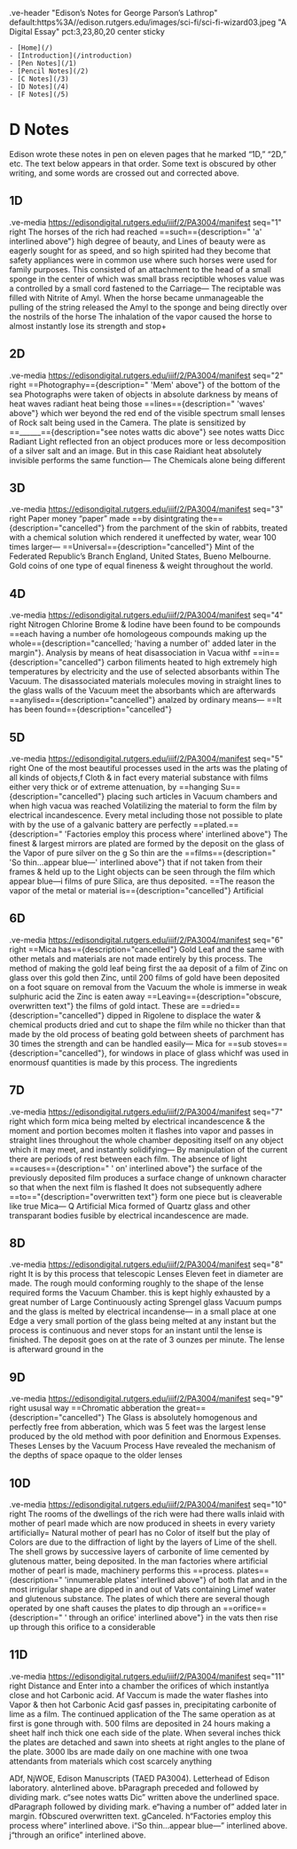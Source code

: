 .ve-header "Edison’s Notes for George Parson’s Lathrop" default:https%3A//edison.rutgers.edu/images/sci-fi/sci-fi-wizard03.jpeg "A Digital Essay" pct:3,23,80,20 center sticky

    - [Home](/)
    - [Introduction](/introduction)
    - [Pen Notes](/1)
    - [Pencil Notes](/2)
    - [C Notes](/3)
    - [D Notes](/4)
    - [F Notes](/5)
    
# D Notes

Edison wrote these notes in pen on eleven pages that he marked “1D,” “2D,” etc. The text below appears in that order. Some text is obscured by other writing, and some words are crossed out and corrected above. 

## 1D
.ve-media https://edisondigital.rutgers.edu/iiif/2/PA3004/manifest seq="1" right 
The horses of the rich had reached ==such=={description=" 'a' interlined above"} high degree of beauty, and Lines of beauty were as eagerly sought for as speed, and so high spirited had they become that safety appliances were in common use where such horses were used for family purposes. This consisted of an attachment to the head of a small sponge in the center of which was small brass reciptible whoses value was a controlled by a small cord fastened to the Carriage— The reciptable was filled with Nitrite of Amyl. When the horse became unmanageable the pulling of the string released the Amyl to the sponge and being directly over the nostrils of the horse The inhalation of the vapor caused the horse to almost instantly lose its strength and stop+
    
## 2D
.ve-media https://edisondigital.rutgers.edu/iiif/2/PA3004/manifest seq="2" right 
==Photography=={description=" 'Mem' above"} of the bottom of the sea
Photographs were taken of objects in absolute darkness by means of heat waves radiant heat being those ==lines=={description=" 'waves' above"} which wer beyond the red end of the visible spectrum small lenses of Rock salt being used in the Camera. The plate is sensitized by ==______=={description="see notes watts dic above"} see notes watts Dicc Radiant Light reflected fron an object produces more or less decomposition of a silver salt and an image. But in this case Raidiant heat absolutely invisible performs the same function— The Chemicals alone being different

## 3D
.ve-media https://edisondigital.rutgers.edu/iiif/2/PA3004/manifest seq="3" right 
Paper money “paper” made ==by disintgrating the=={description="cancelled"} from the parchment of the skin of rabbits, treated with a chemical solution which rendered it uneffected by water, wear 100 times larger—
==Universal=={description="cancelled"} Mint of the Federated Republic’s Branch England, United States, Bueno Melbourne. Gold coins of one type of equal fineness & weight throughout the world.

## 4D
.ve-media https://edisondigital.rutgers.edu/iiif/2/PA3004/manifest seq="4" right 
Nitrogen Chlorine Brome & Iodine have been found to be compounds ==each having a number ofe homologeous compounds making up the whole=={description="cancelled;  'having a number of' added later in the margin"}. Analysis by means of heat disassociation in Vacua withf ==in=={description="cancelled"} carbon filiments heated to high extremely high temperatures by electricity and the use of selected absorbants within The Vacuum. The disassociated materials molecules moving in straight lines to the glass walls of the Vacuum meet the absorbants which are afterwards ==anylised=={description="cancelled"} analzed by ordinary means—
==It has been found=={description="cancelled"}

## 5D
.ve-media https://edisondigital.rutgers.edu/iiif/2/PA3004/manifest seq="5" right 
One of the most beautiful processes used in the arts was the plating of all kinds of objects,f Cloth & in fact every material substance with films either very thick or of extreme attenuation, by ==hanging Su=={description="cancelled"} placing such articles in Vacuum chambers and when high vacua was reached Volatilizing the material to form the film by electrical incandescence. Every metal including those not possible to plate with by the use of a galvanic battery are perfectly ==plated.=={description=" 'Factories employ this process where' interlined above"} The finest & largest mirrors are plated are formed by the deposit on the glass of the Vapor of pure silver on the g So thin are the ==films=={description=" 'So thin…appear blue—' interlined above"} that if not taken from their frames & held up to the Light objects can be seen through the film which appear blue—i films of pure Silica, are thus deposited. ==The reason the vapor of the metal or material is=={description="cancelled"} Artificial 

## 6D
.ve-media https://edisondigital.rutgers.edu/iiif/2/PA3004/manifest seq="6" right 
==Mica has=={description="cancelled"} 
Gold Leaf and the same with other metals and materials are not made entirely by this process. The method of making the gold leaf being first the aa deposit of a film of Zinc on glass over this gold then Zinc, until 200 films of gold have been deposited on a foot square on removal from the Vacuum the whole is immerse in weak sulphuric acid the Zinc is eaten away ==Leaving=={description="obscure, overwritten text"} the films of gold intact. These are ==dried=={description="cancelled"} dipped in Rigolene to displace the water & chemical products dried and cut to shape the film while no thicker than that made by the old process of beating gold between sheets of parchment has 30 times the strength and can be handled easily—
Mica for ==sub stoves=={description="cancelled"}, for windows in place of glass whichf was used in enormousf quantities is made by this process. The ingredients 
    
## 7D
.ve-media https://edisondigital.rutgers.edu/iiif/2/PA3004/manifest seq="7" right 
which form mica being melted by electrical incandescence & the moment and portion becomes molten it flashes into vapor and passes in straight lines throughout the whole chamber depositing itself on any object which it may meet, and instantly solidifying—
By manipulation of the current there are periods of rest between each film. The absence of light ==causes=={description=" ' on' interlined above"} the surface of the previously deposited film produces a surface change of unknown character so that when the next film is flashed It does not subsequently adhere ==to=="{description="overwritten text"} form one piece but is cleaverable like true Mica— Q Artificial Mica formed of Quartz glass and other transparant bodies fusible by electrical incandescence are made.
    
## 8D
.ve-media https://edisondigital.rutgers.edu/iiif/2/PA3004/manifest seq="8" right 
It is by this process that telescopic Lenses Eleven feet in diameter are made. The rough mould conforming roughly to the shape of the lense required forms the Vacuum Chamber. this is kept highly exhausted by a great number of Large Continuously acting Sprengel glass Vacuum pumps and the glass is melted by electrical incandense— in a small place at one Edge a very small portion of the glass being melted at any instant but the process is continuous and never stops for an instant until the lense is finished. The deposit goes on at the rate of 3 ounzes per minute. The lense is afterward ground in the 
    
## 9D
.ve-media https://edisondigital.rutgers.edu/iiif/2/PA3004/manifest seq="9" right 
ususal way ==Chromatic abberation the great=={description="cancelled"} The Glass is absolutely homogenous and perfectly free from abberation, which was 5 feet was the largest lense produced by the old method with poor definition and Enormous Expenses. Theses Lenses by the Vacuum Process Have revealed the mechanism of the depths of space opaque to the older lenses

## 10D
.ve-media https://edisondigital.rutgers.edu/iiif/2/PA3004/manifest seq="10" right 
The rooms of the dwellings of the rich were had there walls inlaid with mother of pearl made which are now produced in sheets in every variety artificially= Natural mother of pearl has no Color of itself but the play of Colors are due to the diffraction of light by the layers of Lime of the shell. The shell grows by successive layers of carbonite of lime cemented by glutenous matter, being deposited. In the man factories where artificial mother of pearl is made, machinery performs this ==process. plates=={description=" 'innumerable plates' interlined above"} of both flat and in the most irrigular shape are dipped in and out of Vats containing Limef water and glutenous substance. The plates of which there are several though operated by one shaft causes the plates to dip through an ==orifice=={description=" ' through an orifice' interlined above"} in the vats then rise up through this orifice to a considerable 
    
## 11D
.ve-media https://edisondigital.rutgers.edu/iiif/2/PA3004/manifest seq="11" right 
Distance and Enter into a chamber the orifices of which instantlya close and hot Carbonic acid. Af Vaccum is made the water flashes into Vapor & then hot Carbonic Acid gasf passes in, precipitating carbonite of lime as a film. The continued application of the The same operation as at first is gone through with. 500 films are deposited in 24 hours making a sheet half inch thick one each side of the plate. When several inches thick the plates are detached and sawn into sheets at right angles to the plane of the plate. 3000 lbs are made daily on one machine with one twoa attendants from materials which cost scarcely anything

ADf, NjWOE, Edison Manuscripts (TAED PA3004). Letterhead of Edison laboratory. 
aInterlined above. 
bParagraph preceded and followed by dividing mark. 
c“see notes watts Dic” written above the underlined space. 
dParagraph followed by dividing mark. 
e“having a number of” added later in margin. 
fObscured overwritten text. 
gCanceled.
 h“Factories employ this process where” interlined above. 
i“So thin…appear blue—” interlined above. 
j“through an orifice” interlined above.
